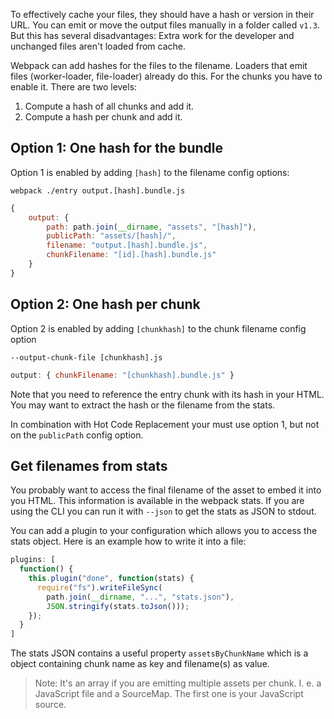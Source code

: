 To effectively cache your files, they should have a hash or version in their URL. You can emit or move the output files manually in a folder called `v1.3`. But this has several disadvantages: Extra work for the developer and unchanged files aren't loaded from cache.

Webpack can add hashes for the files to the filename. Loaders that emit files (worker-loader, file-loader) already do this. For the chunks you have to enable it. There are two levels:

1. Compute a hash of all chunks and add it.
2. Compute a hash per chunk and add it.

## Option 1: One hash for the bundle

Option 1 is enabled by adding `[hash]` to the filename config options:

`webpack ./entry output.[hash].bundle.js`

``` javascript
{
	output: {
		path: path.join(__dirname, "assets", "[hash]"),
		publicPath: "assets/[hash]/",
		filename: "output.[hash].bundle.js",
		chunkFilename: "[id].[hash].bundle.js"
	}
}
```

## Option 2: One hash per chunk

Option 2 is enabled by adding `[chunkhash]` to the chunk filename config option

`--output-chunk-file [chunkhash].js`

```javascript
output: { chunkFilename: "[chunkhash].bundle.js" }
```

Note that you need to reference the entry chunk with its hash in your HTML. You may want to extract the hash or the filename from the stats.

In combination with Hot Code Replacement your must use option 1, but not on the `publicPath` config option.

## Get filenames from stats

You probably want to access the final filename of the asset to embed it into you HTML. This information is available in the webpack stats. If you are using the CLI you can run it with `--json` to get the stats as JSON to stdout.

You can add a plugin to your configuration which allows you to access the stats object. Here is an example how to write it into a file:

``` javascript
plugins: [
  function() {
    this.plugin("done", function(stats) {
      require("fs").writeFileSync(
        path.join(__dirname, "...", "stats.json"),
        JSON.stringify(stats.toJson()));
    });
  }
]
```

The stats JSON contains a useful property `assetsByChunkName` which is a object containing chunk name as key and filename(s) as value.

> Note: It's an array if you are emitting multiple assets per chunk. I. e. a JavaScript file and a SourceMap. The first one is your JavaScript source.
